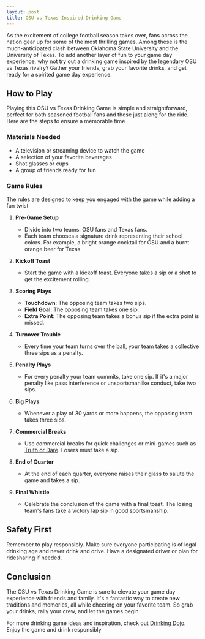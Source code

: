 ```yaml
---
layout: post
title: OSU vs Texas Inspired Drinking Game
---
```



As the excitement of college football season takes over, fans across the nation gear up for some of the most thrilling games. Among these is the much-anticipated clash between Oklahoma State University and the University of Texas. To add another layer of fun to your game day experience, why not try out a drinking game inspired by the legendary OSU vs Texas rivalry? Gather your friends, grab your favorite drinks, and get ready for a spirited game day experience.

## How to Play

Playing this OSU vs Texas Drinking Game is simple and straightforward, perfect for both seasoned football fans and those just along for the ride. Here are the steps to ensure a memorable time

### Materials Needed

- A television or streaming device to watch the game
- A selection of your favorite beverages
- Shot glasses or cups
- A group of friends ready for fun

### Game Rules

The rules are designed to keep you engaged with the game while adding a fun twist

1. **Pre-Game Setup**
   - Divide into two teams: OSU fans and Texas fans.
   - Each team chooses a signature drink representing their school colors. For example, a bright orange cocktail for OSU and a burnt orange beer for Texas.

2. **Kickoff Toast**
   - Start the game with a kickoff toast. Everyone takes a sip or a shot to get the excitement rolling.

3. **Scoring Plays**
   - **Touchdown**: The opposing team takes two sips.
   - **Field Goal**: The opposing team takes one sip.
   - **Extra Point**: The opposing team takes a bonus sip if the extra point is missed.

4. **Turnover Trouble**
   - Every time your team turns over the ball, your team takes a collective three sips as a penalty.

5. **Penalty Plays**
   - For every penalty your team commits, take one sip. If it's a major penalty like pass interference or unsportsmanlike conduct, take two sips.

6. **Big Plays**
   - Whenever a play of 30 yards or more happens, the opposing team takes three sips.

7. **Commercial Breaks**
   - Use commercial breaks for quick challenges or mini-games such as [Truth or Dare](https://drinkingdojo.com/games/truth-or-dare). Losers must take a sip.

8. **End of Quarter**
   - At the end of each quarter, everyone raises their glass to salute the game and takes a sip.

9. **Final Whistle**
   - Celebrate the conclusion of the game with a final toast. The losing team's fans take a victory lap sip in good sportsmanship.

## Safety First

Remember to play responsibly. Make sure everyone participating is of legal drinking age and never drink and drive. Have a designated driver or plan for ridesharing if needed.

## Conclusion

The OSU vs Texas Drinking Game is sure to elevate your game day experience with friends and family. It's a fantastic way to create new traditions and memories, all while cheering on your favorite team. So grab your drinks, rally your crew, and let the games begin

For more drinking game ideas and inspiration, check out [Drinking Dojo](https://drinkingdojo.com/). Enjoy the game and drink responsibly